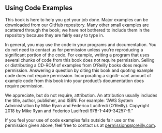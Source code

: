 ## Using Code Examples

This book is here to help you get your job done. Major examples can be downloaded
from our GitHub repository. Many other small examples are scattered through the
book; we have not bothered to include them in the repository because they are fairly
easy to type in.

In general, you may use the code in your programs and documentation. You do not
need to contact us for permission unless you’re reproducing a significant portion of
the code. For example, writing a program that uses several chunks of code from this
book does not require permission. Selling or distributing a CD-ROM of examples
from O’Reilly books does require permission. Answering a question by citing this
book and quoting example code does not require permission. Incorporating a signifi‐
cant amount of example code from this book into your product’s documentation does
require permission.

We appreciate, but do not require, attribution. An attribution usually includes the
title, author, publisher, and ISBN. For example: “AWS System Administration by Mike
Ryan and Federico Lucifredi (O’Reilly). Copyright 2018 by Mike Ryan and Federico
Lucifredi 978-1-449-34257-9.”

If you feel your use of code examples falls outside fair use or the permission given
above, feel free to contact us at permissions@oreilly.com.
